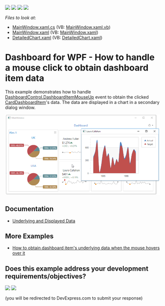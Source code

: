 <!-- default badges list -->
![](https://img.shields.io/endpoint?url=https://codecentral.devexpress.com/api/v1/VersionRange/142554540/21.1.5%2B)
[![](https://img.shields.io/badge/Open_in_DevExpress_Support_Center-FF7200?style=flat-square&logo=DevExpress&logoColor=white)](https://supportcenter.devexpress.com/ticket/details/T830555)
[![](https://img.shields.io/badge/📖_How_to_use_DevExpress_Examples-e9f6fc?style=flat-square)](https://docs.devexpress.com/GeneralInformation/403183)
[![](https://img.shields.io/badge/💬_Leave_Feedback-feecdd?style=flat-square)](#does-this-example-address-your-development-requirementsobjectives)
<!-- default badges end -->
<!-- default file list -->
*Files to look at*:

* [MainWindow.xaml.cs](./CS/Dashboard_ClientDataCards_Wpf/MainWindow.xaml.cs) (VB: [MainWindow.xaml.vb](./VB/Dashboard_ClientDataCards_Wpf/MainWindow.xaml.vb))
* [MainWindow.xaml](./CS/Dashboard_ClientDataCards_Wpf/MainWindow.xaml) (VB: [MainWindow.xaml](./VB/Dashboard_ClientDataCards_Wpf/MainWindow.xaml))
* [DetailedChart.xaml](./CS/Dashboard_ClientDataCards_Wpf/DetailedChart.xaml) (VB: [DetailedChart.xaml](./VB/Dashboard_ClientDataCards_Wpf/DetailedChart.xaml))
<!-- default file list end -->

# Dashboard for WPF - How to handle a mouse click to obtain dashboard item data

This example demonstrates how to handle [DashboardControl.DashboardItemMouseUp](https://docs.devexpress.com/Dashboard/DevExpress.DashboardWpf.DashboardControl.DashboardItemMouseUp) event to obtain the 
clicked [CardDashboardItem](https://docs.devexpress.com/Dashboard/DevExpress.DashboardCommon.CardDashboardItem)'s data. The data are displayed in a chart in a secondary dialog window.

![](./images/DashboardItemMouseUpExample.png)

## Documentation

- [Underlying and Displayed Data](https://docs.devexpress.com/Dashboard/400159/wpf-viewer/obtain-underlying-and-displayed-data)

## More Examples

- [How to obtain dashboard item's underlying data when the mouse hovers over it](https://github.com/DevExpress-Examples/wpf-dashboard-how-to-obtain-item-data-on-mouse-hover)
<!-- feedback -->
## Does this example address your development requirements/objectives?

[<img src="https://www.devexpress.com/support/examples/i/yes-button.svg"/>](https://www.devexpress.com/support/examples/survey.xml?utm_source=github&utm_campaign=wpf-dashboard-how-to-obtain-clicked-item-data&~~~was_helpful=yes) [<img src="https://www.devexpress.com/support/examples/i/no-button.svg"/>](https://www.devexpress.com/support/examples/survey.xml?utm_source=github&utm_campaign=wpf-dashboard-how-to-obtain-clicked-item-data&~~~was_helpful=no)

(you will be redirected to DevExpress.com to submit your response)
<!-- feedback end -->

